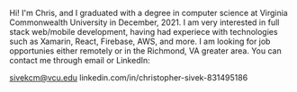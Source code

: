 

Hi! I'm Chris, and I graduated with a degree in computer science at Virginia Commonwealth University in December, 2021. I am very interested in full stack web/mobile development, having had experiece with technologies such as Xamarin, React, Firebase, AWS, and more. I am looking for job opportunies either remotely or in the Richmond, VA greater area.
You can contact me through email or LinkedIn:

sivekcm@vcu.edu
linkedin.com/in/christopher-sivek-831495186
